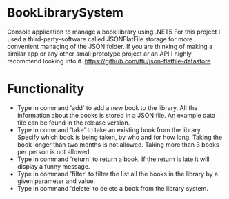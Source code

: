 # BookLibrarySystem
Console application to manage a book library using .NET5
For this project I used a third-party-software called JSONFlatFile storage for more convenient managing of the JSON folder.
If you are thinking of making a similar app or any other small prototype project ar an API I highly recommend looking into it. https://github.com/ttu/json-flatfile-datastore 
# Functionality
- Type in command 'add' to add a new book to the library. All the information about the books is stored in a JSON file.
An example data file can be found in the release version.
- Type in command 'take' to take an existing book from the library. Specify which book is being taken, by who and for how long.
Taking the book longer than two months is not allowed. Taking more than 3 books per person is not allowed.
- Type in command 'return' to return a book. If the return is late it will display a funny message.
- Type in command 'filter' to filter the list all the books in the library by a given parameter and value.
- Type in command 'delete' to delete a book from the library system.

